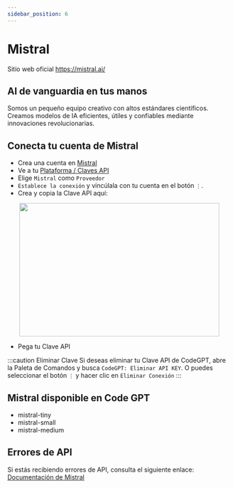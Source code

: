 ```yaml
---
sidebar_position: 6
---
```


# Mistral
Sitio web oficial https://mistral.ai/

## AI de vanguardia en tus manos
Somos un pequeño equipo creativo con altos estándares científicos. Creamos modelos de IA eficientes, útiles y confiables mediante innovaciones revolucionarias.

## Conecta tu cuenta de Mistral
- Crea una cuenta en [Mistral](https://auth.mistral.ai/ui/login)
- Ve a tu [Plataforma / Claves API](https://console.mistral.ai/users/api-keys/)
- Elige `Mistral` como `Proveedor`
- `Establece la conexión` y vincúlala con tu cuenta en el botón `⋮`.
- Crea y copia la Clave API aquí:

<p align="center">
      <img width="450" height="300" src="https://github.com/davila7/code-gpt-docs/assets/37567214/bd736fe1-f302-4a2d-a308-3b1ef9dec728" />
</p>
  
- Pega tu Clave API

 :::caution Eliminar Clave
Si deseas eliminar tu Clave API de CodeGPT, abre la Paleta de Comandos y busca `CodeGPT: Eliminar API KEY`. O puedes seleccionar el botón `⋮` y hacer clic en `Eliminar Conexión`
:::

## Mistral disponible en Code GPT
- mistral-tiny
- mistral-small
- mistral-medium

## Errores de API
Si estás recibiendo errores de API, consulta el siguiente enlace: [Documentación de Mistral](https://docs.mistral.ai/)

